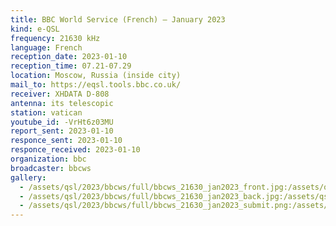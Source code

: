 ```yaml
---
title: BBC World Service (French) — January 2023
kind: e-QSL
frequency: 21630 kHz
language: French
reception_date: 2023-01-10
reception_time: 07.21-07.29
location: Moscow, Russia (inside city)
mail_to: https://eqsl.tools.bbc.co.uk/
receiver: XHDATA D-808
antenna: its telescopic
station: vatican
youtube_id: -VrHt6z03MU
report_sent: 2023-01-10
responce_sent: 2023-01-10
responce_received: 2023-01-10
organization: bbc
broadcaster: bbcws
gallery:
  - /assets/qsl/2023/bbcws/full/bbcws_21630_jan2023_front.jpg:/assets/qsl/2023/bbcws/small/bbcws_21630_jan2023_front.jpg
  - /assets/qsl/2023/bbcws/full/bbcws_21630_jan2023_back.jpg:/assets/qsl/2023/bbcws/small/bbcws_21630_jan2023_back.jpg
  - /assets/qsl/2023/bbcws/full/bbcws_21630_jan2023_submit.png:/assets/qsl/2023/bbcws/small/bbcws_21630_jan2023_submit.png
---
```

